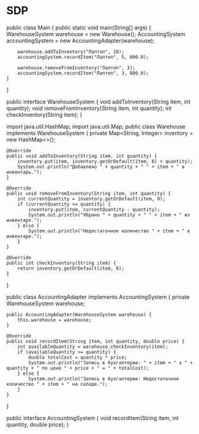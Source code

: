 # SDP
public class Main {
    public static void main(String[] args) {
        WarehouseSystem warehouse = new Warehouse();
        AccountingSystem accountingSystem = new AccountingAdapter(warehouse);

        warehouse.addToInventory("Лаптоп", 10);
        accountingSystem.recordItem("Лаптоп", 5, 800.0);

        warehouse.removeFromInventory("Лаптоп", 3);
        accountingSystem.recordItem("Лаптоп", 3, 800.0);
    }
}


 public interface WarehouseSystem {
    void addToInventory(String item, int quantity);
    void removeFromInventory(String item, int quantity);
    int checkInventory(String item);
}


import java.util.HashMap;
import java.util.Map;
public class Warehouse implements WarehouseSystem {
    private Map<String, Integer> inventory = new HashMap<>();

    @Override
    public void addToInventory(String item, int quantity) {
        inventory.put(item, inventory.getOrDefault(item, 0) + quantity);
        System.out.println("Добавлено " + quantity + " " + item + " в инвентарь.");
    }

    @Override
    public void removeFromInventory(String item, int quantity) {
        int currentQuantity = inventory.getOrDefault(item, 0);
        if (currentQuantity >= quantity) {
            inventory.put(item, currentQuantity - quantity);
            System.out.println("Убрано " + quantity + " " + item + " из инвентаря.");
        } else {
            System.out.println("Недостаточное количество " + item + " в инвентаре.");
        }
    }

    @Override
    public int checkInventory(String item) {
        return inventory.getOrDefault(item, 0);
    }
}


public class AccountingAdapter implements AccountingSystem {
    private WarehouseSystem warehouse;

    public AccountingAdapter(WarehouseSystem warehouse) {
        this.warehouse = warehouse;
    }

    @Override
    public void recordItem(String item, int quantity, double price) {
        int availableQuantity = warehouse.checkInventory(item);
        if (availableQuantity >= quantity) {
            double totalCost = quantity * price;
            System.out.println("Запись в бухгалтерии: " + item + " x " + quantity + " по цене " + price + " = " + totalCost);
        } else {
            System.out.println("Запись в бухгалтерии: Недостаточное количество " + item + " на складе.");
        }
    }
}



public interface AccountingSystem {
    void recordItem(String item, int quantity, double price);
}




